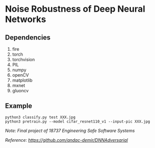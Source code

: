 # Noise Robustness of Deep Neural Networks

## Dependencies
1. fire
2. torch
3. torchvision
4. PIL
5. numpy
6. openCV
7. matplotlib
8. mxnet
9. gluoncv

## Example
```
python3 classify.py test XXX.jpg 
python3 pretrain.py --model cifar_resnet110_v1 --input-pic XXX.jpg
```


*Note: Final project of 18737 Engineering Safe Software Systems*

*Reference: https://github.com/andac-demir/DNNAdversarial*
